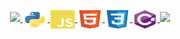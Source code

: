 
<p align="center">
  <a href="https://github.com/Igthz">
<img height="80em" src="https://discord.c99.nl/widget/theme-1/1016119034770640916.png"/>
  <img align="center" alt="lie-Python" height="30" width="40" src="https://raw.githubusercontent.com/devicons/devicon/master/icons/python/python-original.svg">
  <img align="center" alt="lie-Js" height="30" width="40" src="https://raw.githubusercontent.com/devicons/devicon/master/icons/javascript/javascript-plain.svg">
  <img align="center" alt="lie-HTML" height="30" width="40" src="https://raw.githubusercontent.com/devicons/devicon/master/icons/html5/html5-original.svg">
  <img align="center" alt="lie-CSS" height="30" width="40" src="https://raw.githubusercontent.com/devicons/devicon/master/icons/css3/css3-original.svg">
  <img align="center" alt="lie-Csharp" height="30" width="40" src="https://raw.githubusercontent.com/devicons/devicon/master/icons/csharp/csharp-original.svg"> 
    <img height="80em" src="https://github-readme-stats.vercel.app/api/top-langs/?username=Igthz&theme=dark&hide_border=false&&layout=compact"/>

     
  </div>
<div style="display: inline_block"><br>
</div>
<div style="display: inline_block"><br>
</div>

